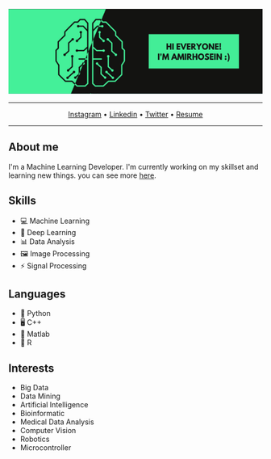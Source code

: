 <p align="center">
<img src="./files/Header.png" alt="Williamingear GitHub README header image">
</p>

---

<p align="center">
  <a href="https://www.instagram.com/amir.dallalan">Instagram</a> •
  <a href="https://www.linkedin.com/in/amirhdallalan/">Linkedin</a> •
  <a href="https://twitter.com/intent/follow?screen_name=amirdallalan&tw_p=followbutton">Twitter</a> •
  <a href="https://drive.google.com/file/d/1t_8wv0Or4PJJ5wiZ1bwG_2a_DAhM9_qC/view?usp=sharing">Resume</a>

</p>

---
<p>

## About me
I'm a Machine Learning Developer. I'm currently working on my skillset and learning new things. you can see more [here]("zil.ink/amirdallalan").

## Skills
<p>
<ul>
    <li>💻 Machine Learning</li>
    <li>🧠 Deep Learning</li>
    <li>📊 Data Analysis</li>
    <li>🖼 Image Processing</li>
    <li>⚡ Signal Processing</li>
</ul>
</p>

## Languages
<ul>
    <li>🐍 Python</li>
    <li>🖥 C++</li>
    <li>🟰 Matlab</li>
    <li>📃 R</li>

</ul>

## Interests
<ul>
    <li>Big Data</li>
    <li>Data Mining</li>
    <li>Artificial Intelligence</li>
    <li>Bioinformatic</li>
    <li>Medical Data Analysis</li>
    <li>Computer Vision</li>
    <li>Robotics</li>
    <li>Microcontroller</li>
</ul>
</p>